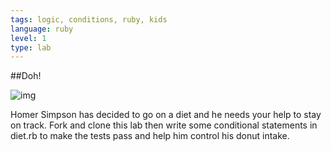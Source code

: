 ```yaml
---
tags: logic, conditions, ruby, kids
language: ruby
level: 1
type: lab
---
```


##Doh!

![img](http://media3.giphy.com/media/TTnc614GboUow/200.gif)

Homer Simpson has decided to go on a diet and he needs your help to stay on track. Fork and clone this lab then write some conditional statements in diet.rb to make the tests pass and help him control his donut intake. 